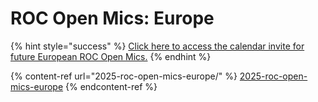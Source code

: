 # ROC Open Mics: Europe

{% hint style="success" %}
[Click here to access the calendar invite for future European ROC Open Mics.](https://go.rew.st/open-mic?hs_preview=BFeQDWBI-187816500244)
{% endhint %}

{% content-ref url="2025-roc-open-mics-europe/" %}
[2025-roc-open-mics-europe](2025-roc-open-mics-europe/)
{% endcontent-ref %}
